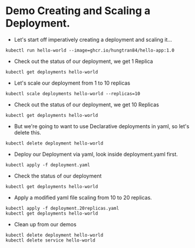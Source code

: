 # Demo Creating and Scaling a Deployment.

- Let's start off imperatively creating a deployment and scaling it...

```
kubectl run hello-world --image=ghcr.io/hungtran84/hello-app:1.0
```

- Check out the status of our deployment, we get 1 Replica

```
kubectl get deployments hello-world
```

- Let's scale our deployment from 1 to 10 replicas

```
kubectl scale deployments hello-world --replicas=10
```

- Check out the status of our deployment, we get 10 Replicas

```
kubectl get deployments hello-world
```

- But we're going to want to use Declarative deployments in yaml, so let's delete this.

```
kubectl delete deployment hello-world
```

- Deploy our Deployment via yaml, look inside deployment.yaml first.

```
kubectl apply -f deployment.yaml 
```

- Check the status of our deployment

```
kubectl get deployments hello-world
```

- Apply a modified yaml file scaling from 10 to 20 replicas.

```
kubectl apply -f deployment.20replicas.yaml
kubectl get deployments hello-world
```

- Clean up from our demos

```
kubectl delete deployment hello-world
kubectl delete service hello-world
```